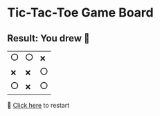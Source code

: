 # Tic-Tac-Toe Game Board
## Result: You drew 🤝
|   |   |   |
|---|---|---|
|⭕ |⭕ |❌ |
|❌ |❌ |⭕ |
|⭕ |❌ |⭕ |

🔄 [Click here](EEEEEEEEE.md) to restart